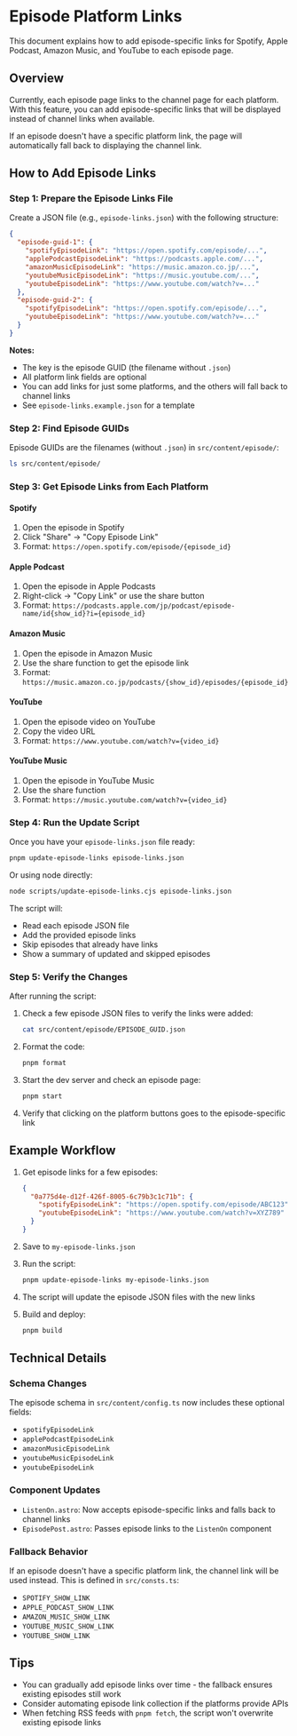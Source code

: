 # Episode Platform Links

This document explains how to add episode-specific links for Spotify, Apple Podcast, Amazon Music, and YouTube to each episode page.

## Overview

Currently, each episode page links to the channel page for each platform. With this feature, you can add episode-specific links that will be displayed instead of channel links when available.

If an episode doesn't have a specific platform link, the page will automatically fall back to displaying the channel link.

## How to Add Episode Links

### Step 1: Prepare the Episode Links File

Create a JSON file (e.g., `episode-links.json`) with the following structure:

```json
{
  "episode-guid-1": {
    "spotifyEpisodeLink": "https://open.spotify.com/episode/...",
    "applePodcastEpisodeLink": "https://podcasts.apple.com/...",
    "amazonMusicEpisodeLink": "https://music.amazon.co.jp/...",
    "youtubeMusicEpisodeLink": "https://music.youtube.com/...",
    "youtubeEpisodeLink": "https://www.youtube.com/watch?v=..."
  },
  "episode-guid-2": {
    "spotifyEpisodeLink": "https://open.spotify.com/episode/...",
    "youtubeEpisodeLink": "https://www.youtube.com/watch?v=..."
  }
}
```

**Notes:**
- The key is the episode GUID (the filename without `.json`)
- All platform link fields are optional
- You can add links for just some platforms, and the others will fall back to channel links
- See `episode-links.example.json` for a template

### Step 2: Find Episode GUIDs

Episode GUIDs are the filenames (without `.json`) in `src/content/episode/`:

```bash
ls src/content/episode/
```

### Step 3: Get Episode Links from Each Platform

#### Spotify
1. Open the episode in Spotify
2. Click "Share" → "Copy Episode Link"
3. Format: `https://open.spotify.com/episode/{episode_id}`

#### Apple Podcast
1. Open the episode in Apple Podcasts
2. Right-click → "Copy Link" or use the share button
3. Format: `https://podcasts.apple.com/jp/podcast/episode-name/id{show_id}?i={episode_id}`

#### Amazon Music
1. Open the episode in Amazon Music
2. Use the share function to get the episode link
3. Format: `https://music.amazon.co.jp/podcasts/{show_id}/episodes/{episode_id}`

#### YouTube
1. Open the episode video on YouTube
2. Copy the video URL
3. Format: `https://www.youtube.com/watch?v={video_id}`

#### YouTube Music
1. Open the episode in YouTube Music
2. Use the share function
3. Format: `https://music.youtube.com/watch?v={video_id}`

### Step 4: Run the Update Script

Once you have your `episode-links.json` file ready:

```bash
pnpm update-episode-links episode-links.json
```

Or using node directly:

```bash
node scripts/update-episode-links.cjs episode-links.json
```

The script will:
- Read each episode JSON file
- Add the provided episode links
- Skip episodes that already have links
- Show a summary of updated and skipped episodes

### Step 5: Verify the Changes

After running the script:

1. Check a few episode JSON files to verify the links were added:
   ```bash
   cat src/content/episode/EPISODE_GUID.json
   ```

2. Format the code:
   ```bash
   pnpm format
   ```

3. Start the dev server and check an episode page:
   ```bash
   pnpm start
   ```

4. Verify that clicking on the platform buttons goes to the episode-specific link

## Example Workflow

1. Get episode links for a few episodes:
   ```json
   {
     "0a775d4e-d12f-426f-8005-6c79b3c1c71b": {
       "spotifyEpisodeLink": "https://open.spotify.com/episode/ABC123",
       "youtubeEpisodeLink": "https://www.youtube.com/watch?v=XYZ789"
     }
   }
   ```

2. Save to `my-episode-links.json`

3. Run the script:
   ```bash
   pnpm update-episode-links my-episode-links.json
   ```

4. The script will update the episode JSON files with the new links

5. Build and deploy:
   ```bash
   pnpm build
   ```

## Technical Details

### Schema Changes

The episode schema in `src/content/config.ts` now includes these optional fields:
- `spotifyEpisodeLink`
- `applePodcastEpisodeLink`
- `amazonMusicEpisodeLink`
- `youtubeMusicEpisodeLink`
- `youtubeEpisodeLink`

### Component Updates

- `ListenOn.astro`: Now accepts episode-specific links and falls back to channel links
- `EpisodePost.astro`: Passes episode links to the `ListenOn` component

### Fallback Behavior

If an episode doesn't have a specific platform link, the channel link will be used instead. This is defined in `src/consts.ts`:
- `SPOTIFY_SHOW_LINK`
- `APPLE_PODCAST_SHOW_LINK`
- `AMAZON_MUSIC_SHOW_LINK`
- `YOUTUBE_MUSIC_SHOW_LINK`
- `YOUTUBE_SHOW_LINK`

## Tips

- You can gradually add episode links over time - the fallback ensures existing episodes still work
- Consider automating episode link collection if the platforms provide APIs
- When fetching RSS feeds with `pnpm fetch`, the script won't overwrite existing episode links
